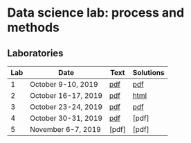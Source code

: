 # Data science lab: process and methods

## Laboratories

| Lab | Date | Text | Solutions |
|-----|------|---|---|
| 1 | October 9-10, 2019 | [pdf](http://dbdmg.polito.it/wordpress/wp-content/uploads/2019/10/Data_Science_Lab___Lab_1.pdf) | [pdf](http://dbdmg.polito.it/wordpress/wp-content/uploads/2019/10/Lab1_Solution.pdf) |
| 2 | October 16-17, 2019 | [pdf](http://dbdmg.polito.it/wordpress/wp-content/uploads/2019/10/Data_Science_Lab___Lab_2.pdf) | [html](http://dbdmg.polito.it/wordpress/wp-content/uploads/2019/10/Lab2_Solution.html) |
| 3 | October 23-24, 2019 | [pdf](http://dbdmg.polito.it/wordpress/wp-content/uploads/2019/10/Data_Science_Lab___Lab_3.pdf) | [pdf](http://dbdmg.polito.it/wordpress/wp-content/uploads/2019/10/Solution_lab_3.pdf) |
| 4 | October 30-31, 2019 | [pdf](http://dbdmg.polito.it/wordpress/wp-content/uploads/2019/10/Data_Science_Lab___Lab_4.pdf) | [pdf] |
| 5 | November 6-7, 2019 | [pdf] | [pdf] |
